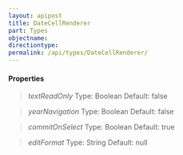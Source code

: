 ```yaml
---
layout: apipost
title: DateCellRenderer
part: Types
objectname: 
directiontype: 
permalink: /api/types/DateCellRenderer/
---
```



>

#### Properties

> *textReadOnly*
> Type: Boolean
> Default: false
>

> *yearNavigation*
> Type: Boolean
> Default: false
>

> *commitOnSelect*
> Type: Boolean
> Default: true
>

> *editFormat*
> Type: String
> Default: null
>
